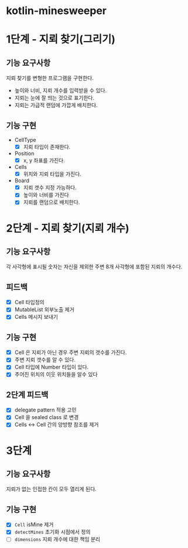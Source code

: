# kotlin-minesweeper

# 1단계 - 지뢰 찾기(그리기)

## 기능 요구사항

지뢰 찾기를 변형한 프로그램을 구현한다.
- 높이와 너비, 지뢰 개수를 입력받을 수 있다.
- 지뢰는 눈에 잘 띄는 것으로 표기한다.
- 지뢰는 가급적 랜덤에 가깝게 배치한다.

## 기능 구현

- CellType
  - [X] 지뢰 타입이 존재한다.
- Position
  - [X] x, y 좌표를 가진다.
- Cells
  - [X] 위치와 지뢰 타입을 가진다.
- Board
  - [X] 지뢰 갯수 지정 가능하다.
  - [X] 높이와 너비를 가진다
  - [X] 지뢰를 랜덤으로 배치한다.

# 2단계 - 지뢰 찾기(지뢰 개수)

## 기능 요구사항

각 사각형에 표시될 숫자는 자신을 제외한 주변 8개 사각형에 포함된 지뢰의 개수다.

## 피드백

- [X] Cell 타입정의
- [X] MutableList 외부노출 제거
- [X] Cells 메시지 보내기

## 기능 구현

- [X] Cell 은 지뢰가 아닌 경우 주변 지뢰의 갯수를 가진다.
- [X] 주변 지뢰 갯수를 알 수 있다.
- [X] Cell 타입에 Number 타입이 있다.
- [X] 주어진 위치의 이웃 위치들을 알수 있다

## 2단계 피드백

- [X] delegate pattern 적용 고민
- [X] Cell 을 sealed class 로 변경
- [X] Cells <-> Cell 간의 양방향 참조를 제거

# 3단계

## 기능 요구사항

지뢰가 없는 인접한 칸이 모두 열리게 된다.

## 기능 구현
- [X] `Cell` isMine 제거
- [X] `detectMines` 초기화 시점에서 정의
- [ ] `dimensions` 지뢰 개수에 대한 책임 분리
